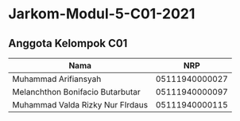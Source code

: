 # Jarkom-Modul-5-C01-2021

## Anggota Kelompok C01
| Nama | NRP |
| ------------- | ------------- |
| Muhammad Arifiansyah| 05111940000027  |
| Melanchthon Bonifacio Butarbutar  | 05111940000097  |
| Muhammad Valda Rizky Nur FIrdaus | 05111940000115  |

